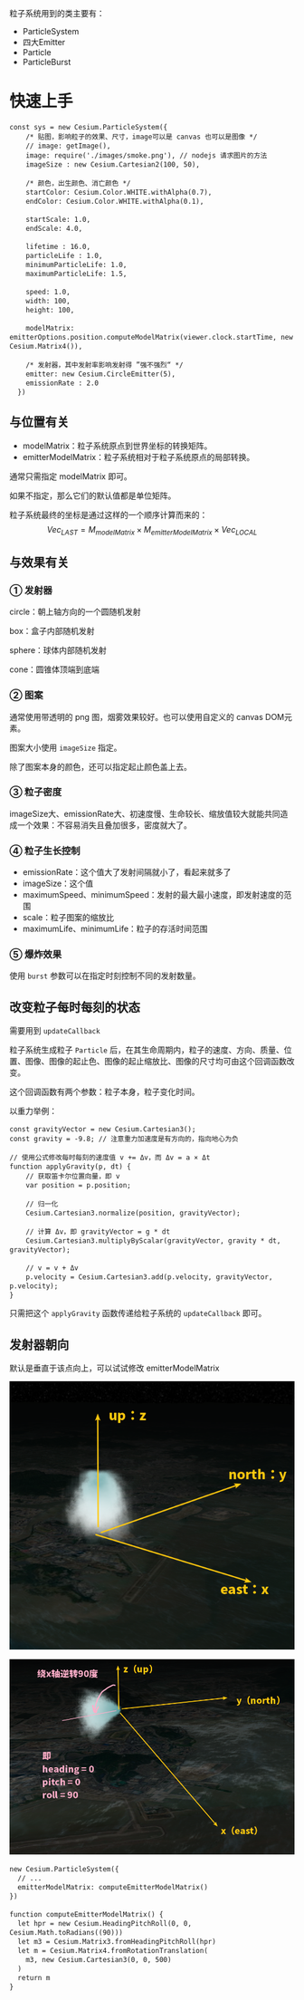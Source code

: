 粒子系统用到的类主要有：

- ParticleSystem
- 四大Emitter
- Particle
- ParticleBurst

# 快速上手

``` JS
const sys = new Cesium.ParticleSystem({
    /* 贴图，影响粒子的效果、尺寸，image可以是 canvas 也可以是图像 */
    // image: getImage(),
    image: require('./images/smoke.png'), // nodejs 请求图片的方法
    imageSize : new Cesium.Cartesian2(100, 50),

    /* 颜色，出生颜色、消亡颜色 */
    startColor: Cesium.Color.WHITE.withAlpha(0.7),
    endColor: Cesium.Color.WHITE.withAlpha(0.1),

    startScale: 1.0,
    endScale: 4.0,

    lifetime : 16.0,
    particleLife : 1.0, 
    minimumParticleLife: 1.0,
    maximumParticleLife: 1.5,

    speed: 1.0,
    width: 100,
    height: 100,

    modelMatrix: emitterOptions.position.computeModelMatrix(viewer.clock.startTime, new Cesium.Matrix4()),

    /* 发射器，其中发射率影响发射得 ”强不强烈“ */
    emitter: new Cesium.CircleEmitter(5),
    emissionRate : 2.0
  })
```

## 与位置有关

- modelMatrix：粒子系统原点到世界坐标的转换矩阵。
- emitterModelMatrix：粒子系统相对于粒子系统原点的局部转换。

通常只需指定 modelMatrix 即可。

如果不指定，那么它们的默认值都是单位矩阵。

粒子系统最终的坐标是通过这样的一个顺序计算而来的：
$$
Vec_{LAST} = M_{modelMatrix}×M_{emitterModelMatrix}×Vec_{LOCAL}
$$

## 与效果有关

### ① 发射器

circle：朝上轴方向的一个圆随机发射

box：盒子内部随机发射

sphere：球体内部随机发射

cone：圆锥体顶端到底端

### ② 图案

通常使用带透明的 png 图，烟雾效果较好。也可以使用自定义的 canvas DOM元素。

图案大小使用 `imageSize` 指定。

除了图案本身的颜色，还可以指定起止颜色盖上去。

### ③ 粒子密度

imageSize大、emissionRate大、初速度慢、生命较长、缩放值较大就能共同造成一个效果：不容易消失且叠加很多，密度就大了。

### ④ 粒子生长控制

- emissionRate：这个值大了发射间隔就小了，看起来就多了
- imageSize：这个值
- maximumSpeed、minimumSpeed：发射的最大最小速度，即发射速度的范围
- scale：粒子图案的缩放比
- maximumLife、minimumLife：粒子的存活时间范围

### ⑤ 爆炸效果

使用 `burst` 参数可以在指定时刻控制不同的发射数量。

## 改变粒子每时每刻的状态

需要用到 `updateCallback`

粒子系统生成粒子 `Particle` 后，在其生命周期内，粒子的速度、方向、质量、位置、图像、图像的起止色、图像的起止缩放比、图像的尺寸均可由这个回调函数改变。

这个回调函数有两个参数：粒子本身，粒子变化时间。

以重力举例：

``` JS
const gravityVector = new Cesium.Cartesian3();
const gravity = -9.8; // 注意重力加速度是有方向的，指向地心为负

// 使用公式修改每时每刻的速度值 v += Δv，而 Δv = a × Δt
function applyGravity(p, dt) {
    // 获取笛卡尔位置向量，即 v
    var position = p.position;

  	// 归一化
    Cesium.Cartesian3.normalize(position, gravityVector);
  
  	// 计算 Δv，即 gravityVector = g * dt
    Cesium.Cartesian3.multiplyByScalar(gravityVector, gravity * dt, gravityVector);

    // v = v + Δv
    p.velocity = Cesium.Cartesian3.add(p.velocity, gravityVector, p.velocity);
}
```

只需把这个 `applyGravity` 函数传递给粒子系统的 `updateCallback` 即可。

## 发射器朝向

默认是垂直于该点向上，可以试试修改 emitterModelMatrix

![image-20201110191614295](attachments/image-20201110191614295.png)

![image-20201110195037567](attachments/image-20201110195037567.png)

``` JS
new Cesium.ParticleSystem({
  // ...
  emitterModelMatrix: computeEmitterModelMatrix()
})

function computeEmitterModelMatrix() {
  let hpr = new Cesium.HeadingPitchRoll(0, 0, Cesium.Math.toRadians((90)))
  let m3 = Cesium.Matrix3.fromHeadingPitchRoll(hpr)
  let m = Cesium.Matrix4.fromRotationTranslation(
    m3, new Cesium.Cartesian3(0, 0, 500)
  )
  return m
}
```

